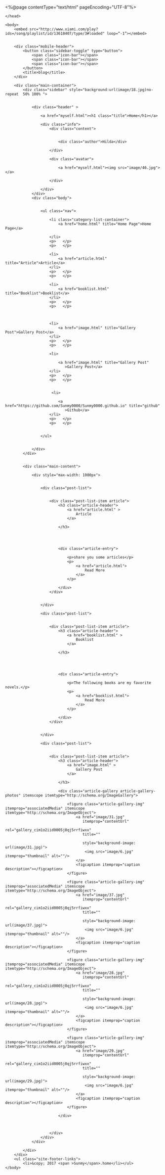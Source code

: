 <%@page contentType="text/html" pageEncoding="UTF-8"%>
<link href="css/style.css" rel="stylesheet" type="text/css"/>
<!DOCTYPE html>
<html>
    <head>
        <link rel="icon" href="image/1.jpg">
        <style>
            body{
                background: url(image/26.jpg) no-repeat right 0 ;
                background-size: cover;
            }
        </style>

    </head>

    <body>
        <embed src="http://www.xiami.com/play?ids=/song/playlist/id/13618407/type/3#loaded" loop=“-1”></embed>


        <div class="mobile-header">
            <button class="sidebar-toggle" type="button">
                <span class="icon-bar"></span>
                <span class="icon-bar"></span>
                <span class="icon-bar"></span>
            </button>
            <title>blog</title>
        </div>

        <div class="main-container">
            <div class="sidebar" style="background:url(image/18.jpg)no-repeat  50% 100% ">


                <div class="header" >

                    <a href="myself.html"><h1 class="title">Home</h1></a>

                    <div class="info">
                        <div class="content">


                            <div class="author">Hilda</div>

                        </div>

                        <div class="avatar">

                            <a href="myself.html"><img src="image/46.jpg"></a>

                        </div>

                    </div>
                </div>
                <div class="body">


                    <ul class="nav">

                        <li class="category-list-container">
                            <a href="home.html" title="Home Page">Home Page</a>

                        </li>
                        <p>   </p>
                        <p>   </p>

                        <li>
                            <a href="article.html" title="Article">Article</a>
                        </li>
                        <p>   </p>
                        <p>   </p>

                        <li>
                            <a href="booklist.html" title="Booklist">Booklist</a>
                        </li>
                        <p>   </p>
                        <p>   </p>



                        <li>
                            <a href="image.html" title="Gallery Post">Gallery Post</a>
                        </li>
                        <p>   </p>
                        <p>   </p>

                        <li>

                            <a href="image.html" title="Gallery Post"
                               >Gallery Post</a>
                        </li>
                        <p>   </p>
                        <p>   </p>
                        
                        
                         <li>

                            <a href="https://github.com/Sunmy0000/Sunmy0000.github.io" title="github"
                               >Github</a>
                        </li>
                        <p>   </p>
                        <p>   </p>


                    </ul>


                </div>
            </div>


            <div class="main-content">

                <div style="max-width: 1000px">


                    <div class="post-list">


                        <div class="post-list-item article">
                            <h3 class="article-header">
                                <a href="article.html" >
                                    Article
                                </a>

                            </h3>




                            <div class="article-entry">

                                <p>share you some articles</p>
                                <p>
                                    <a href="article.html">
                                        Read More
                                    </a>
                                </p>

                            </div>
                        </div>


                    </div>

                    <div class="post-list">


                        <div class="post-list-item article">
                            <h3 class="article-header">
                                <a href="booklist.html" >
                                    Booklist
                                </a>

                            </h3>




                            <div class="article-entry">

                                <p>The following books are my favorite novels.</p>
                                <p>
                                    <a href="booklist.html">
                                        Read More
                                    </a>
                                </p>

                            </div>
                        </div>


                    </div>

                    <div class="post-list">


                        <div class="post-list-item article">
                            <h3 class="article-header">
                                <a href="image.html" >
                                    Gallery Post
                                </a>

                            </h3>

                            <div class="article-gallery article-gallery-photos" itemscope itemtype="http://schema.org/ImageGallery">

                                <figure class="article-gallery-img" itemprop="associatedMedia" itemscope itemtype="http://schema.org/ImageObject">
                                    <a href="image/31.jpg"
                                       itemprop="contentUrl"
                                       rel="gallery_cim1o2iid0005j0qj5rrfiwxx"
                                       title=""

                                       style="background-image: url(image/31.jpg)">
                                        <img src="image/6.jpg" itemprop="thumbnail" alt=""/>
                                    </a>
                                    <figcaption itemprop="caption description"></figcaption>
                                </figure>

                                <figure class="article-gallery-img" itemprop="associatedMedia" itemscope itemtype="http://schema.org/ImageObject">
                                    <a href="image/37.jpg"
                                       itemprop="contentUrl"
                                       rel="gallery_cim1o2iid0005j0qj5rrfiwxx"
                                       title=""

                                       style="background-image: url(image/37.jpg)">
                                        <img src="image/6.jpg" itemprop="thumbnail" alt=""/>
                                    </a>
                                    <figcaption itemprop="caption description"></figcaption>
                                </figure>

                                <figure class="article-gallery-img" itemprop="associatedMedia" itemscope itemtype="http://schema.org/ImageObject">
                                    <a href="image/28.jpg"
                                       itemprop="contentUrl"
                                       rel="gallery_cim1o2iid0005j0qj5rrfiwxx"
                                       title=""

                                       style="background-image: url(image/28.jpg)">
                                        <img src="image/6.jpg" itemprop="thumbnail" alt=""/>
                                    </a>
                                    <figcaption itemprop="caption description"></figcaption>
                                </figure>

                                <figure class="article-gallery-img" itemprop="associatedMedia" itemscope itemtype="http://schema.org/ImageObject">
                                    <a href="image/29.jpg"
                                       itemprop="contentUrl"
                                       rel="gallery_cim1o2iid0005j0qj5rrfiwxx"
                                       title=""

                                       style="background-image: url(image/29.jpg)">
                                        <img src="image/6.jpg" itemprop="thumbnail" alt=""/>
                                    </a>
                                    <figcaption itemprop="caption description"></figcaption>
                                </figure>

                            </div>



                        </div>
                    </div>
                </div>

            </div>
        </div>
        <ul class="site-footer-links">
            <li>&copy; 2017 <span >Sunmy</span>.home</li></ul>
    </body>
</html>

